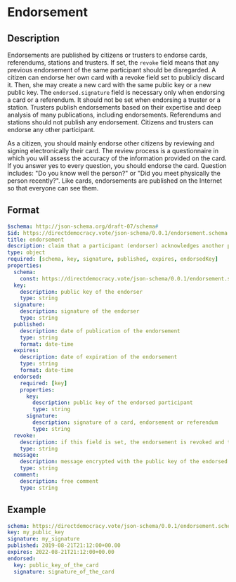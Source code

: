 # Endorsement

## Description

Endorsements are published by citizens or trusters to endorse cards, referendums, stations and trusters.
If set, the `revoke` field means that any previous endorsement of the same participant should be disregarded.
A citizen can endorse her own card with a revoke field set to publicly discard it.
Then, she may create a new card with the same public key or a new public key.
The `endorsed.signature` field is necessary only when endorsing a card or a referendum.
It should not be set when endorsing a truster or a station.
Trusters publish endorsements based on their expertise and deep analysis of many publications, including endorsements.
Referendums and stations should not publish any endorsement.
Citizens and trusters can endorse any other participant.

As a citizen, you should mainly endorse other citizens by reviewing and signing electronically their card.
The review process is a questionnaire in which you will assess the accuracy of the information provided on the card.
If you answer yes to every question, you should endorse the card.
Question includes: "Do you know well the person?" or "Did you meet physically the person recently?".
Like cards, endorsements are published on the Internet so that everyone can see them.

## Format

```yaml
$schema: http://json-schema.org/draft-07/schema#
$id: https://directdemocracy.vote/json-schema/0.0.1/endorsement.schema.json
title: endorsement
description: claim that a participant (endorser) acknowledges another participant (endorsed)
type: object
required: [schema, key, signature, published, expires, endorsedKey]
properties:
  schema:
    const: https://directdemocracy.vote/json-schema/0.0.1/endorsement.schema.json
  key:
    description: public key of the endorser
    type: string
  signature:
    description: signature of the endorser
    type: string
  published:
    description: date of publication of the endorsement
    type: string
    format: date-time
  expires:
    description: date of expiration of the endorsement
    type: string
    format: date-time
  endorsed:
    required: [key]
    properties:
      key:
        description: public key of the endorsed participant
        type: string
      signature:
        description: signature of a card, endorsement or referendum
        type: string
  revoke:
    description: if this field is set, the endorsement is revoked and the string should contain a justification for the revocation
    type: string
  message:
    description: message encrypted with the public key of the endorsed participant
    type: string
  comment:
    description: free comment
    type: string
```

## Example

```yaml
schema: https://directdemocracy.vote/json-schema/0.0.1/endorsement.schema.json
key: my_public_key
signature: my_signature
published: 2019-08-21T21:12:00+00.00
expires: 2022-08-21T21:12:00+00.00
endorsed:
  key: public_key_of_the_card
  signature: signature_of_the_card
```
